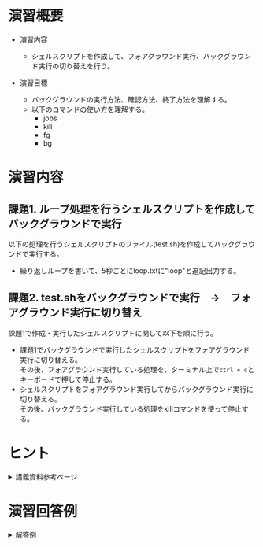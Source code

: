 # 演習概要
- 演習内容
  - シェルスクリプトを作成して、フォアグラウンド実行、バックグラウンド実行の切り替えを行う。

- 演習目標
  - バックグラウンドの実行方法、確認方法、終了方法を理解する。
  - 以下のコマンドの使い方を理解する。
    - jobs
    - kill
    - fg
    - bg

# 演習内容

## 課題1. ループ処理を行うシェルスクリプトを作成してバックグラウンドで実行
以下の処理を行うシェルスクリプトのファイル(test.sh)を作成してバックグラウンドで実行する。  
   - 繰り返しループを書いて、5秒ごとにloop.txtに"loop"と追記出力する。

## 課題2. test.shをバックグラウンドで実行　→　フォアグラウンド実行に切り替え
課題1で作成・実行したシェルスクリプトに関して以下を順に行う。
   - 課題1でバックグラウンドで実行したシェルスクリプトをフォアグラウンド実行に切り替える。  
     その後、フォアグラウンド実行している処理を、ターミナル上で`ctrl + c`とキーボードで押して停止する。
   - シェルスクリプトをフォアグラウンド実行してからバックグラウンド実行に切り替える。  
     その後、バックグラウンド実行している処理をkillコマンドを使って停止する。

# ヒント
<details><summary>講義資料参考ページ</summary><div>

- フォアグラウンド実行とバックグラウンド実行
  - p29
</div></details>

# 演習回答例  

<details><summary>解答例</summary><div>

## 課題1. ループ処理を行うシェルスクリプトを作成してバックグラウンドで実行 解答例  
シェルスクリプトファイル"test.sh"をエディタから作成し、下記の内容を書き込む。  

``` sh
#!/bin/bash

while true
do
  echo "loop" >> loop.txt
  sleep 5
done

```

test.shをバックグラウンドで実行する。

```
$ bash test.sh &
```

jobsコマンドを実行して、バックグラウンドで実行されていることとジョブ番号を確認。  

```
$ jobs
```

jobsコマンド実行例  
```
[1]+  Running                 bash test.sh &
```

### 課題2. test.shをバックグラウンドで実行　→　フォアグラウンド実行に切り替え 解答例  

fgコマンドを使用してバックグラウンドジョブをフォアグラウンドに切り替える。  

```
$ fg 1
```

フォアグラウンド実行されていることを確認したら、ターミナル上で`ctrl + c`とキーボードを押して、シェルスクリプトを停止する。  

再度jobsコマンドを実行して、何も表示されないことを確認。

### test.shをフォアグラウンドで実行　→　バックグラウンド実行に切り替え

test.shをフォアグラウンドで実行する。  

```
$ bash test.sh
```

5秒ごとにloop.txtに"loop"が追記されていることをエディタからloop.txtを開いて確認。  

ターミナル上で`ctrl + z`とキーボードで押してジョブを一時停止する。

jobsコマンドを実行して、一時停止になっていることとジョブ番号を確認。  

```
$ jobs
```

jobsコマンド実行例  
```
[1]+  Stopped                 bash test.sh
```

bgコマンドを実行して一時呈しているジョブをバックグラウンド実行する。  

```
$ bg 1
```

jobsコマンドを実行して、バックグラウンドで実行されていることとジョブ番号を確認する。  

```
$ jobs
```

jobsコマンド実行例  
```
[1]+  Running                 bash test.sh &
```

killコマンドを実行して、バックグラウンドで実行しているシェルスクリプトを停止する。  

```
$ kill %1
```

再度jobsコマンドを実行して、何も表示されないことを確認。  

</div></details>